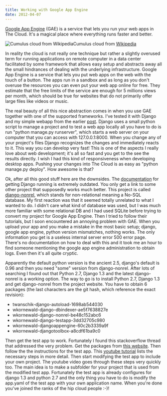 ```yaml
---
title: Working with Google App Engine
date: 2012-04-07
---
```

<a href="https://developers.google.com/appengine/">Google App Engine</a> (GAE) is a service that lets you run your web apps in The Cloud. It's a magical place where everything runs faster and better.

<img src="http://upload.wikimedia.org/wikipedia/commons/thumb/6/65/Congestus_con.jpg/640px-Congestus_con.jpg" alt="Cumulus cloud from Wikipedia" />Cumulus cloud from <a href="http://en.wikipedia.org/wiki/File:Congestus_con.jpg">Wikipedia</a>

In reality the cloud is not really one technique but rather a slightly overused term for running applications on remote computer in a data center facilitated by some framework that allows easy setup and abstracts away all the small hindrances of dealing with the underlying infrastructure. Google App Engine is a service that lets you put web apps on the web with the touch of a button. The apps run in a sandbox and as long as you don't overuse the resources you can even put your web app online for free. They estimate that the free limits of the service are enough for 5 millions views per month, which should be true for websites that do not primarily offer large files like videos or music.

The real beauty of all this nice abstraction comes in when you use GAE together with one of the supported frameworks. I've tested it with Django and my simple webapp from the earlier <a href="/2012/04/06/dabbling-in-web-development-with-django.html">post</a>. Django uses a small python script to manage a project and to test a web app locally all you have to do is run "python manage.py runserver", which starts a web server on your computer that you can access with 127.0.0.1:8000. When you change any of your project's files Django recognizes the changes and immediately reacts to it. This way you can develop very fast! This is one of the aspects I really love about web development; it's all so fast and you get to the see the results directly. I wish I had this kind of responsiveness when developing desktop apps. Pushing your changes into The Cloud is as easy as "python manage.py deploy". How awesome is that?

Ok, after all this good stuff here are the downsides. The <a href="https://developers.google.com/appengine/articles/django">documentation</a> for getting Django running is extremely outdated.   You only get a link to some other project that supposedly works much better. This project is called <a href="http://www.allbuttonspressed.com/projects/django-nonrel">django-nonrel</a>, which stands for non-relational meaning a No-SQL database. My first reaction was that it seemed totally unrelated to what I wanted to do. I didn't care what kind of database was used, but I was much more familiar with some relational DB and I had used SQLite before trying to convert my project for Google App Engine. Then I tried to follow their tutorials, but I soon encountered an annoying problem with GAE. When you upload your app and you make a mistake in the most basic setup; django, google app engine, python version mismatches, nothing works. The only information you get is a useless internal server error 500 error page. There's no documentation on how to deal with this and it took me an hour to find someone mentioning the google app engine administration to obtain logs. Even then it's all quite cryptic.

Apparently the default python version is the ancient 2.5, django's default is 0.96 and then you need "some" version from django-nonrel. After lots of searching I found out that Python 2.7, Django 1.3 and the latest django-nonrel is a working option. The way to go is to install Python 2.7, Django 1.3 and get django-nonrel from the project website. You have to obtain 6 packages (the last characters are the git hash, which reference the exact revision): 
<ul>
	<li>twanschik-django-autoload-1698ab544030</li>
	<li>wkornewald-django-dbindexer-ae5f7638827e</li>
	<li>wkornewald-django-nonrel-be48c152abc6</li>
	<li>wkornewald-django-testapp-3dd32705c980</li>
	<li>wkornewald-djangoappengine-60c2b3339a9f</li>
	<li>wkornewald-djangotoolbox-a8cdf61ba9c0</li>
</ul>
Then get the test app to work. Fortunately I found this stackoverflow thread that addressed the very problem. Get the packages from <a href="http://www.allbuttonspressed.com/projects/djangoappengine">this website</a>. Then follow the the instructions for the test app. This <a href="http://www.youtube.com/watch?v=_NHX8HsCuJ4">youtube tutorial</a> lists the necessary steps in more detail. Then start modifying the test app to include your own project. The youtube video goes through these steps very quickly too. The main idea is to make a subfolder for your project that is used from the modified test app. Fortunately the test app is already configures for django 1.3 and python 2.7 and the only thing you have to do is modify the app.yaml of the test app with your own application name. When you're done you've joined the ranks of the hip cloud people :-)!
